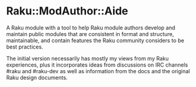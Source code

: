 # Raku::ModAuthor::Aide

A Raku module with a tool to help Raku
module authors develop and maintain
public modules that are consistent in
format and structure, maintainable,
and contain features the Raku community
considers to be best practices.

The initial version necessarily has
mostly my views from my Raku experiences,
plus it incorporates ideas from
discussions on IRC channels #raku 
and #raku-dev as well as information
from the docs and the original Raku
design documents.




